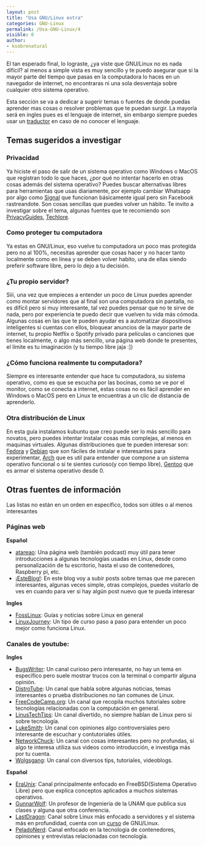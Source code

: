 ```yaml
---
layout: post
title: "Usa GNU/Linux extra"
categories: GNU-Linux
permalink: /Usa-GNU-Linux/4
visible: 0
author:
- ksobrenatural
---
```


El tan esperado final, lo lograste, ¿ya viste que GNU/Linux no es nada difícil? al menos a simple vista es muy sencillo y te puedo asegurar que si la mayor parte del tiempo que pasas en la computadora lo haces en un navegador de internet, no encontraras ni una sola desventaja sobre cualquier otro sistema operativo.

Esta sección se va a dedicar a sugerir temas o fuentes de donde puedas aprender mas cosas o resolver problemas que te puedan surgir. La mayoría será en ingles pues es el lenguaje de internet, sin embargo siempre puedes usar un [traductor](https://libretranslate.com/) en caso de no conocer el lenguaje.

## Temas sugeridos a investigar

### Privacidad

Ya hiciste el paso de salir de un sistema operativo como Windows o MacOS que registran todo lo que haces, ¿por qué no intentar hacerlo en otras cosas además del sistema operativo? Puedes buscar alternativas libres para herramientas que usas diariamente, por ejemplo cambiar Whatsapp por algo como [Signal](https://signal.org/) que funcionan básicamente igual pero sin Facebook rastreandote. Son cosas sencillas que puedes volver un hábito. Te invito a investigar sobre el tema, algunas fuentes que te recomiendo son [PrivacyGuides](https://www.privacyguides.org/), [Techlore](https://www.youtube.com/c/Techlore).

### Como proteger tu computadora

Ya estas en GNU/Linux, eso vuelve tu computadora un poco mas protegida pero no al 100%, necesitas aprender que cosas hacer y no hacer tanto localmente como en línea y se deben volver habito, una de ellas siendo preferir software libre, pero lo dejo a tu decisión.

### ¿Tu propio servidor?

Siii, una vez que empieces a entender un poco de Linux puedes aprender como montar servidores que al final son una computadora sin pantalla, no es difícil pero si muy interesante, tal vez puedes pensar que no te sirve de nada, pero por experiencia te puedo decir que vuelven tu vida más cómoda. Algunas cosas en las que te pueden ayudar es a automatizar dispositivos inteligentes si cuentas con ellos, bloquear anuncios de la mayor parte de internet, tu propio Netflix o Spotify privado para películas o canciones que tienes localmente, o algo más sencillo, una página web donde te presentes, el límite es tu imaginación (y tu tiempo libre jaja :])

### ¿Cómo funciona realmente tu computadora?

Siempre es interesante entender que hace tu computadora, su sistema operativo, como es que se escucha por las bocinas, como se ve por el monitor, como se conecta a internet, estas cosas no es fácil aprender en Windows o MacOS pero en Linux te encuentras a un clic de distancia de aprenderlo.

### Otra distribución de Linux

En esta guía instalamos kubuntu que creo puede ser lo más sencillo para novatos, pero puedes intentar instalar cosas más complejas, al menos en maquinas virtuales. Algunas distribuciones que te pueden interesar son: [Fedora](https://getfedora.org/es/) y [Debian](https://www.debian.org/) que son fáciles de instalar e interesantes para experimentar, [Arch](https://archlinux.org/) que es util para entender que compone a un sistema operativo funcional o si te sientes curioso(y con tiempo libre), [Gentoo](https://www.gentoo.org/) que es armar el sistema operativo desde 0.

## Otras fuentes de información

Las listas no están en un orden en específico, todos son útiles o al menos interesantes

### Páginas web

**Español**
- [atareao](https://atareao.es/): Una página web (también podcast) muy útil para tener introducciones a algunas tecnologías usadas en Linux, desde como personalización de tu escritorio, hasta el uso de contenedores, Raspberry pi, etc.
- [¡EsteBlog!]({{site.baseurl}}): En este blog voy a subir posts sobre temas que me parecen interesantes, algunas veces simple, otras complejos, puedes visitarlo de ves en cuando para ver si hay algún post nuevo que te pueda interesar

**Ingles**
- [FossLinux](https://www.fosslinux.com/): Guías y noticias sobre Linux en general
- [LinuxJourney](https://linuxjourney.com/): Un tipo de curso paso a paso para entender un poco mejor como funciona Linux.

### Canales de youtube:

**Ingles**
- [BugsWriter](https://www.youtube.com/channel/UCngn7SVujlvskHRvRKc1cTw): Un canal curioso pero interesante, no hay un tema en específico pero suele mostrar trucos con la terminal o compartir alguna opinión.
- [DistroTube](https://www.youtube.com/channel/UCVls1GmFKf6WlTraIb_IaJg): Un canal que habla sobre algunas noticias, temas interesantes o prueba distribuciones no tan comunes de Linux. 
- [FreeCodeCamp.org](https://iv.caol.tk/channel/UC8butISFwT-Wl7EV0hUK0BQ): Un canal que recopila muchos tutoriales sobre tecnologías relacionadas con la computación en general.
- [LinusTechTips](https://www.youtube.com/channel/UCXuqSBlHAE6Xw-yeJA0Tunw): Un canal divertido, no siempre hablan de Linux pero si sobre tecnología.
- [LukeSmith](https://www.youtube.com/channel/UC2eYFnH61tmytImy1mTYvhA): Un canal con opiniones algo controversiales pero interesante de escuchar y contutoriales útiles.
- [NetworkChuck](https://www.youtube.com/channel/UC9x0AN7BWHpCDHSm9NiJFJQ): Un canal con cosas interesantes pero no profundas, si algo te interesa utiliza sus videos como introducción, e investiga más por tu cuenta.
- [Wolgsgang](https://www.youtube.com/channel/UCsnGwSIHyoYN0kiINAGUKxg): Un canal con diversos tips, tutoriales, videoblogs.

**Español**
- [EraUnix](https://www.youtube.com/channel/UCvGJtQRksuhexTz_f_DkJrA): Canal principalmente enfocado en FreeBSD(Sistema Operativo Libre) pero que explica conceptos aplicados a muchos sistemas operativos.
- [GunnarWolf](https://www.youtube.com/channel/UCDqXtc9GxROhLvFQ4bX6PLg): Un profesor de Ingeniería de la UNAM que publica sus clases y alguna que otra conferencia.
- [LastDragon](https://www.youtube.com/channel/UCllrFdkbcxcuAdzRHj-KSMA): Canal sobre Linux más enfocado a servidores y el sistema más en profundidad, cuenta con un [curso](https://www.youtube.com/watch?v=Ue7Kw3lTdZ4) de GNU/Linux.
- [PeladoNerd](https://www.youtube.com/channel/UCrBzBOMcUVV8ryyAU_c6P5g): Canal enfocado en la tecnología de contenedores, opiniones y entrevistas relacionadas con tecnología.


